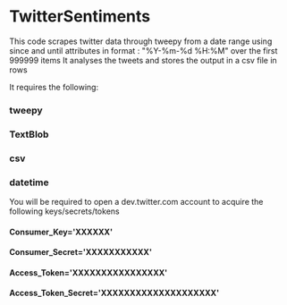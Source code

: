 # TwitterSentiments


This code scrapes twitter data through tweepy from a date range 
using since and until attributes in format : "%Y-%m-%d %H:%M" 
over the first 999999 items
It analyses the tweets and stores the output in a csv file in rows

It requires the following:

### tweepy
### TextBlob
### csv
### datetime

You will be required to open a dev.twitter.com account to acquire the following keys/secrets/tokens

#### Consumer_Key='XXXXXX'
#### Consumer_Secret='XXXXXXXXXXX'
#### Access_Token='XXXXXXXXXXXXXXXX'
#### Access_Token_Secret='XXXXXXXXXXXXXXXXXXXX'

